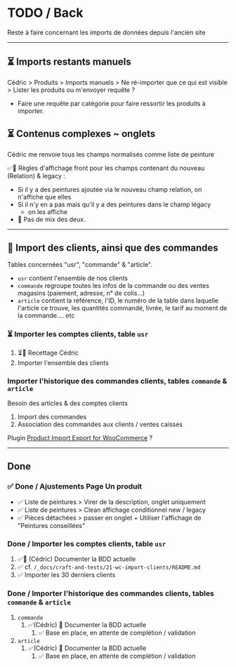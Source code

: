 # TODO / Back

Reste à faire concernant les imports de données depuis l'ancien site

---

## ⏳ Imports restants manuels

Cédric > Produits > Imports manuels > Ne ré-importer que ce qui est visible > Lister les produits ou m'envoyer requête ?

- Faire une requête par catégorie pour faire ressortir les produits à importer.

## ⏳ Contenus complexes ~ onglets

Cédric me renvoie tous les champs normalisés comme liste de peinture

✅📝 Règles d'affichage front pour les champs contenant du nouveau (Relation) & legacy :

- Si il y a des peintures ajoutée via le nouveau champ relation, on n'affiche que elles
- Si il n'y en a pas mais qu'il y a des peintures dans le champ légacy
  - on les affiche
- 🚨 Pas de mix des deux.

---

## 🚀 Import des clients, ainsi que des commandes

Tables concernées "usr", "commande" & "article".

- `usr` contient l'ensemble de nos clients
- `commande` regroupe toutes les infos de la commande ou des ventes magasins (paiement, adresse, n° de colis...)
- `article` contient la référence, l'ID, le numéro de la table dans laquelle l'article ce trouve, les quantités commandé, livrée, le tarif au moment de la commande.... etc

### ⏳ Importer les comptes clients, table `usr`

1. ⏳📌 Recettage Cédric
2. Importer l'ensemble des clients

### Importer l'historique des commandes clients, tables `commande` & `article`

Besoin des articles & des comptes clients

1. Import des commandes
2. Association des commandes aux clients / ventes caisses

Plugin [Product Import Export for WooCommerce](https://wordpress.org/plugins/product-import-export-for-woo/) ?

---

## Done

### ✅ Done / Ajustements Page Un produit

- ✅ Liste de peintures > Virer de la description, onglet uniquement
- ✅ Liste de peintures > Clean affichage conditionnel new / legacy
- ✅ Pièces détachées > passer en onglet + Utiliser l'affichage de "Peintures conseillées"

### Done / Importer les comptes clients, table `usr`

1. ✅📝 (Cédric) Documenter la BDD actuelle
2. ✅ cf. `/_docs/craft-and-tests/21-wc-import-clients/README.md`
3. ✅ Importer les 30 derniers clients

### Done / Importer l'historique des commandes clients, tables `commande` & `article`

1. `commande`
   1. ✅(Cédric) 📝 Documenter la BDD actuelle
      1. ✅ Base en place, en attente de complétion / validation
2. `article`
   1. ✅(Cédric) 📝 Documenter la BDD actuelle
      1. ✅ Base en place, en attente de complétion / validation
